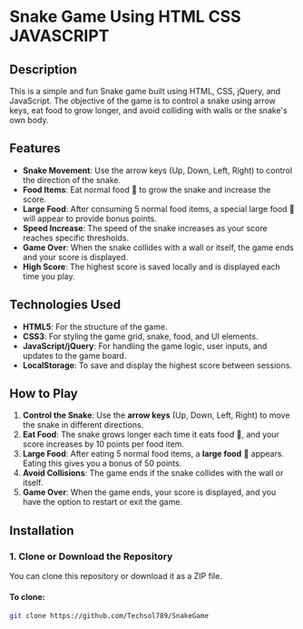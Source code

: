 # Snake Game Using HTML CSS JAVASCRIPT

## Description
This is a simple and fun Snake game built using HTML, CSS, jQuery, and JavaScript. The objective of the game is to control a snake using arrow keys, eat food to grow longer, and avoid colliding with walls or the snake's own body.

## Features
- **Snake Movement**: Use the arrow keys (Up, Down, Left, Right) to control the direction of the snake.
- **Food Items**: Eat normal food 🍎 to grow the snake and increase the score.
- **Large Food**: After consuming 5 normal food items, a special large food 🍏 will appear to provide bonus points.
- **Speed Increase**: The speed of the snake increases as your score reaches specific thresholds.
- **Game Over**: When the snake collides with a wall or itself, the game ends and your score is displayed.
- **High Score**: The highest score is saved locally and is displayed each time you play.

## Technologies Used
- **HTML5**: For the structure of the game.
- **CSS3**: For styling the game grid, snake, food, and UI elements.
- **JavaScript/jQuery**: For handling the game logic, user inputs, and updates to the game board.
- **LocalStorage**: To save and display the highest score between sessions.

## How to Play
1. **Control the Snake**: Use the **arrow keys** (Up, Down, Left, Right) to move the snake in different directions.
2. **Eat Food**: The snake grows longer each time it eats food 🍎, and your score increases by 10 points per food item.
3. **Large Food**: After eating 5 normal food items, a **large food** 🍏 appears. Eating this gives you a bonus of 50 points.
4. **Avoid Collisions**: The game ends if the snake collides with the wall or itself. 
5. **Game Over**: When the game ends, your score is displayed, and you have the option to restart or exit the game.

## Installation

### 1. Clone or Download the Repository
You can clone this repository or download it as a ZIP file.

#### To clone:
```bash
git clone https://github.com/Techsol789/SnakeGame

